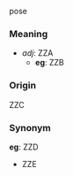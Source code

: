 pose
### Meaning
+ _adj_: ZZA
    + __eg__: ZZB

### Origin

ZZC

### Synonym

__eg__: ZZD

+ ZZE


